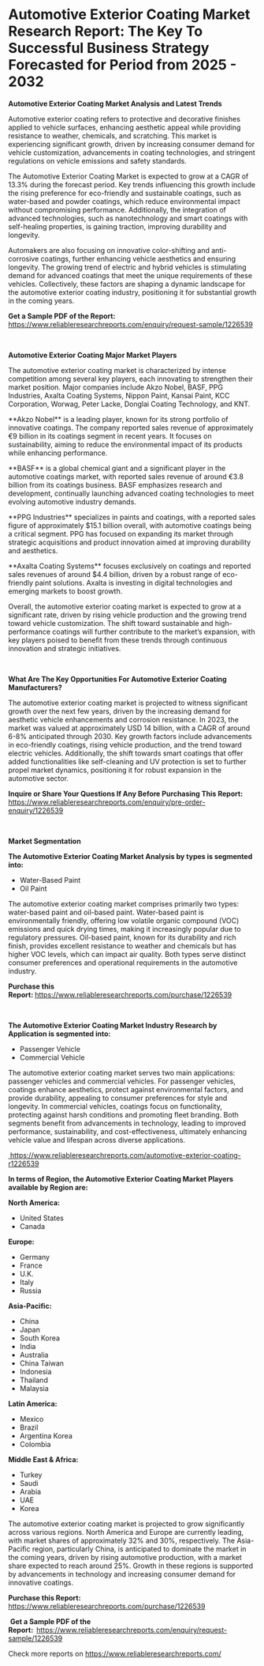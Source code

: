<p><h1>Automotive Exterior Coating Market Research Report: The Key To Successful Business Strategy Forecasted for Period from 2025 - 2032</h1></p><p><strong>Automotive Exterior Coating Market Analysis and Latest Trends</strong></p>
<p><p>Automotive exterior coating refers to protective and decorative finishes applied to vehicle surfaces, enhancing aesthetic appeal while providing resistance to weather, chemicals, and scratching. This market is experiencing significant growth, driven by increasing consumer demand for vehicle customization, advancements in coating technologies, and stringent regulations on vehicle emissions and safety standards.</p><p>The Automotive Exterior Coating Market is expected to grow at a CAGR of 13.3% during the forecast period. Key trends influencing this growth include the rising preference for eco-friendly and sustainable coatings, such as water-based and powder coatings, which reduce environmental impact without compromising performance. Additionally, the integration of advanced technologies, such as nanotechnology and smart coatings with self-healing properties, is gaining traction, improving durability and longevity.</p><p>Automakers are also focusing on innovative color-shifting and anti-corrosive coatings, further enhancing vehicle aesthetics and ensuring longevity. The growing trend of electric and hybrid vehicles is stimulating demand for advanced coatings that meet the unique requirements of these vehicles. Collectively, these factors are shaping a dynamic landscape for the automotive exterior coating industry, positioning it for substantial growth in the coming years.</p></p>
<p><strong>Get a Sample PDF of the Report:&nbsp;</strong> <a href="https://www.reliableresearchreports.com/enquiry/request-sample/1226539?utm_campaign=2227&utm_medium=2&utm_source=Github&utm_content=ia&utm_term=02022025&utm_id=automotive-exterior-coating">https://www.reliableresearchreports.com/enquiry/request-sample/1226539</a></p>
<p>&nbsp;</p>
<p><strong>Automotive Exterior Coating Major Market Players</strong></p>
<p><p>The automotive exterior coating market is characterized by intense competition among several key players, each innovating to strengthen their market position. Major companies include Akzo Nobel, BASF, PPG Industries, Axalta Coating Systems, Nippon Paint, Kansai Paint, KCC Corporation, Worwag, Peter Lacke, Donglai Coating Technology, and KNT.</p><p>**Akzo Nobel** is a leading player, known for its strong portfolio of innovative coatings. The company reported sales revenue of approximately €9 billion in its coatings segment in recent years. It focuses on sustainability, aiming to reduce the environmental impact of its products while enhancing performance.</p><p>**BASF** is a global chemical giant and a significant player in the automotive coatings market, with reported sales revenue of around €3.8 billion from its coatings business. BASF emphasizes research and development, continually launching advanced coating technologies to meet evolving automotive industry demands.</p><p>**PPG Industries** specializes in paints and coatings, with a reported sales figure of approximately $15.1 billion overall, with automotive coatings being a critical segment. PPG has focused on expanding its market through strategic acquisitions and product innovation aimed at improving durability and aesthetics.</p><p>**Axalta Coating Systems** focuses exclusively on coatings and reported sales revenues of around $4.4 billion, driven by a robust range of eco-friendly paint solutions. Axalta is investing in digital technologies and emerging markets to boost growth.</p><p>Overall, the automotive exterior coating market is expected to grow at a significant rate, driven by rising vehicle production and the growing trend toward vehicle customization. The shift toward sustainable and high-performance coatings will further contribute to the market’s expansion, with key players poised to benefit from these trends through continuous innovation and strategic initiatives.</p></p>
<p>&nbsp;</p>
<p><strong>What Are The Key Opportunities For Automotive Exterior Coating Manufacturers?</strong></p>
<p><p>The automotive exterior coating market is projected to witness significant growth over the next few years, driven by the increasing demand for aesthetic vehicle enhancements and corrosion resistance. In 2023, the market was valued at approximately USD 14 billion, with a CAGR of around 6-8% anticipated through 2030. Key growth factors include advancements in eco-friendly coatings, rising vehicle production, and the trend toward electric vehicles. Additionally, the shift towards smart coatings that offer added functionalities like self-cleaning and UV protection is set to further propel market dynamics, positioning it for robust expansion in the automotive sector.</p></p>
<p><strong>Inquire or Share Your Questions If Any Before Purchasing This Report:</strong> <a href="https://www.reliableresearchreports.com/enquiry/pre-order-enquiry/1226539?utm_campaign=2227&utm_medium=2&utm_source=Github&utm_content=ia&utm_term=02022025&utm_id=automotive-exterior-coating">https://www.reliableresearchreports.com/enquiry/pre-order-enquiry/1226539</a></p>
<p>&nbsp;</p>
<p><strong>Market Segmentation</strong></p>
<p><strong>The Automotive Exterior Coating Market Analysis by types is segmented into:</strong></p>
<p><ul><li>Water-Based Paint</li><li>Oil Paint</li></ul></p>
<p><p>The automotive exterior coating market comprises primarily two types: water-based paint and oil-based paint. Water-based paint is environmentally friendly, offering low volatile organic compound (VOC) emissions and quick drying times, making it increasingly popular due to regulatory pressures. Oil-based paint, known for its durability and rich finish, provides excellent resistance to weather and chemicals but has higher VOC levels, which can impact air quality. Both types serve distinct consumer preferences and operational requirements in the automotive industry.</p></p>
<p><strong>Purchase this Report:&nbsp;</strong><a href="https://www.reliableresearchreports.com/purchase/1226539?utm_campaign=2227&utm_medium=2&utm_source=Github&utm_content=ia&utm_term=02022025&utm_id=automotive-exterior-coating">https://www.reliableresearchreports.com/purchase/1226539</a></p>
<p>&nbsp;</p>
<p><strong>The Automotive Exterior Coating Market Industry Research by Application is segmented into:</strong></p>
<p><ul><li>Passenger Vehicle</li><li>Commercial Vehicle</li></ul></p>
<p><p>The automotive exterior coating market serves two main applications: passenger vehicles and commercial vehicles. For passenger vehicles, coatings enhance aesthetics, protect against environmental factors, and provide durability, appealing to consumer preferences for style and longevity. In commercial vehicles, coatings focus on functionality, protecting against harsh conditions and promoting fleet branding. Both segments benefit from advancements in technology, leading to improved performance, sustainability, and cost-effectiveness, ultimately enhancing vehicle value and lifespan across diverse applications.</p></p>
<p><a href="https://www.reliableresearchreports.com/automotive-exterior-coating-r1226539?utm_campaign=2227&utm_medium=2&utm_source=Github&utm_content=ia&utm_term=02022025&utm_id=automotive-exterior-coating">&nbsp;https://www.reliableresearchreports.com/automotive-exterior-coating-r1226539</a></p>
<p><strong>In terms of Region, the Automotive Exterior Coating Market Players available by Region are:</strong></p>
<p>
    <p> <strong> North America: </strong>
        <ul>
            <li>United States</li>
            <li>Canada</li>
        </ul>
        </p> 
    <p> <strong> Europe: </strong>
        <ul>
            <li>Germany</li>
            <li>France</li>
            <li>U.K.</li>
            <li>Italy</li>
            <li>Russia</li>
        </ul>
        </p> 
    <p> <strong> Asia-Pacific: </strong>
        <ul>
            <li>China</li>
            <li>Japan</li>
            <li>South Korea</li>
            <li>India</li>
            <li>Australia</li>
            <li>China Taiwan</li>
            <li>Indonesia</li>
            <li>Thailand</li>
            <li>Malaysia</li>
        </ul>
        </p> 
    <p> <strong> Latin America: </strong>
        <ul>
            <li>Mexico</li>
            <li>Brazil</li>
            <li>Argentina Korea</li>
            <li>Colombia</li>
        </ul>
        </p> 
    <p> <strong> Middle East & Africa: </strong>
        <ul>
            <li>Turkey</li>
            <li>Saudi</li>
            <li>Arabia</li>
            <li>UAE</li>
            <li>Korea</li>
        </ul>
    </p>
    </p>
<p><p>The automotive exterior coating market is projected to grow significantly across various regions. North America and Europe are currently leading, with market shares of approximately 32% and 30%, respectively. The Asia-Pacific region, particularly China, is anticipated to dominate the market in the coming years, driven by rising automotive production, with a market share expected to reach around 25%. Growth in these regions is supported by advancements in technology and increasing consumer demand for innovative coatings.</p></p>
<p><strong>Purchase this Report: </strong><a href="https://www.reliableresearchreports.com/purchase/1226539?utm_campaign=2227&utm_medium=2&utm_source=Github&utm_content=ia&utm_term=02022025&utm_id=automotive-exterior-coating">https://www.reliableresearchreports.com/purchase/1226539</a></p>
<p>&nbsp;<strong>Get a Sample PDF of the Report:&nbsp;&nbsp;</strong><a href="https://www.reliableresearchreports.com/enquiry/request-sample/1226539?utm_campaign=2227&utm_medium=2&utm_source=Github&utm_content=ia&utm_term=02022025&utm_id=automotive-exterior-coating">https://www.reliableresearchreports.com/enquiry/request-sample/1226539</a></p>
<p><strong></strong></p>
<p>Check more reports on <a href="https://www.reliableresearchreports.com/?utm_campaign=2227&utm_medium=2&utm_source=Github&utm_content=ia&utm_term=02022025&utm_id=automotive-exterior-coating">https://www.reliableresearchreports.com/</a></p>